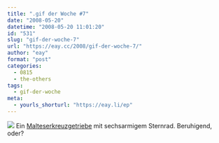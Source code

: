 ```yaml
---
title: ".gif der Woche #7"
date: "2008-05-20"
datetime: "2008-05-20 11:01:20"
id: "531"
slug: "gif-der-woche-7"
url: "https://eay.cc/2008/gif-der-woche-7/"
author: "eay"
format: "post"
categories:
  - 0815
  - the-others
tags:
  - gif-der-woche
meta:
  - yourls_shorturl: "https://eay.li/ep"
---
```


![](/uploads/2008/malteserkreuzgetriebe.gif) Ein [Malteserkreuzgetriebe](http://de.wikipedia.org/wiki/Malteserkreuzgetriebe) mit sechsarmigem Sternrad. Beruhigend, oder?
